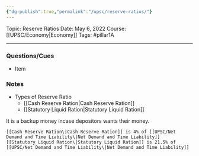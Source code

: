 ```yaml
---
{"dg-publish":true,"permalink":"/upsc/reserve-ratios/"}
---
```


Topic: Reserve Ratios
Date: May 6, 2022
Course:[[UPSC/Economy\|Economy]]
Tags: #pillar1A

---

### Questions/Cues
- Item

### Notes
- Types of Reserve Ratio
	- [[Cash Reserve Ration\|Cash Reserve Ration]]
	- [[Statutory Liquid Ration\|Statutory Liquid Ration]]

It is a backup money incase depositors wants their money.

	[[Cash Reserve Ration\|Cash Reserve Ration]] is 4% of [[UPSC/Net Demand and Time Liability\|Net Demand and Time Liability]]
	[[Statutory Liquid Ration\|Statutory Liquid Ration]] is 21.5% of [[UPSC/Net Demand and Time Liability\|Net Demand and Time Liability]]


